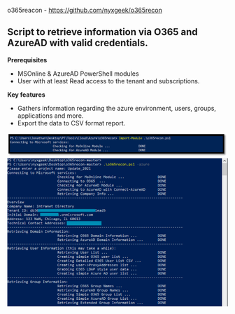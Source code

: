 o365reacon - https://github.com/nyxgeek/o365recon
## Script to retrieve information via O365 and AzureAD with valid credentials.


**Prerequisites** 
*	MSOnline & AzureAD PowerShell modules
*	User with at least Read access to the tenant and subscriptions.


**Key features**
*	Gathers information regarding the azure environment, users, groups, applications and more.
*	Export the data to CSV format report.

![Import Module](https://github.com/JonathanScheinert/Cloud_PT_Tools/blob/main/Azure/Screenshots/o365reacon_1.png)
![Running The Script](https://github.com/JonathanScheinert/Cloud_PT_Tools/blob/main/Azure/Screenshots/o365reacon_2.png)
